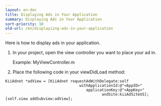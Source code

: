 ```yaml
---
layout: en-doc
title: Displaying Ads in Your Application
summary: Displaying Ads in Your Application
sort-priority: 10
old-url: /en/displayiing-ads-in-your-application
---
```

Here is how to display ads in your application.

1. In your project, open the view controller you want to place your ad in.

    Example: MyViewController.m
1. Place the following code in your viewDidLoad method:

```objc
KiiAdnet *adView = [KiiAdnet requestAdWithDelegate:self
                                 withApplicationId:@"<AppID>"
                                    applicationKey:@"<AppKey>"
                                           andSite:kiiAdSiteUS];
[self.view addSubview:adView];
```
